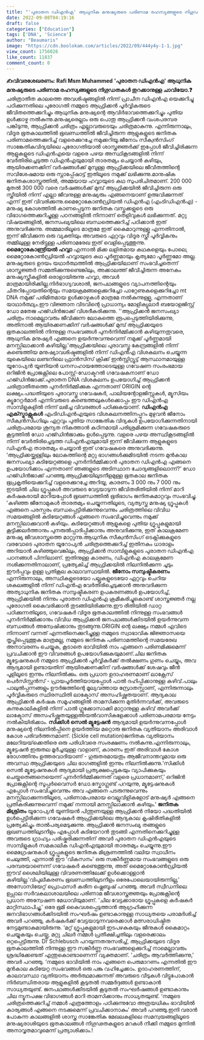 ```yaml
---
title: "'പുരാതന ഡിഎൻഎ' ആധുനിക മനുഷ്യരുടെ പരിണാമ രഹസ്യങ്ങളുടെ നിഗൂഡതകൾ തുറക്കാനുള്ള ചാവിയോ ?"
date: 2022-09-08T04:19:16
draft: false
categories: ["Education"]
tags: ['DNA', 'Science']
author: "Beaumaris"
image: "https://cdn.boolokam.com/articles/2022/09/444y4y-1-1.jpg"
view_count: 1756026
like_count: 11837
comment_count: 0
---
```


**✍വിവരശേഖരണം:** **Rafi Msm Muhammed** **'പുരാതന ഡിഎൻഎ' ആധുനിക മനുഷ്യരുടെ പരിണാമ രഹസ്യങ്ങളുടെ നിഗൂഡതകൾ തുറക്കാനുള്ള ചാവിയോ.❓** ചരിത്രാതീത കാലത്തെ അവശിഷ്ടങ്ങളിൽ നിന്ന് പ്രാചീന ഡിഎൻഎ യെക്കുറിച്ചു പഠിക്കുന്നതിലെ പുരോഗതി നമ്മുടെ ആഫ്രിക്കൻ പൂർവ്വികരുടെ ജീവിതത്തെക്കുറിച്ചും ആധുനിക മനുഷ്യന്റെ ആവിർഭാവത്തെക്കുറിച്ചും പുതിയ ഉൾക്കാഴ്ച നൽകുന്നു.മനുഷ്യരെല്ലാം ഒരു പൊതു ആഫ്രിക്കൻ വംശപരമ്പര പങ്കിടുന്നു, ആഫ്രിക്കൻ ചരിത്രം എല്ലാവരുടെയും ചരിത്രമാകുന്നു. എന്നിരുന്നാലും, വിദൂര ഭൂതകാലത്തിൽ ഭൂഖണ്ഡത്തിൽ ജീവിച്ചിരുന്ന ആളുകളുടെ ജനിതക പരിണാമത്തെക്കുറിച്ച് വളരെക്കുറച്ചേ നമുക്കറിയൂ.ജീനോം സീക്വൻസിംഗ് സാങ്കേതികവിദ്യയിലെ പുരോഗതിയാൽ ശാസ്ത്രജ്ഞർക്ക് ഇപ്പോൾ ജീവിച്ചിരിക്കുന്ന ആളുകളുടെ ഡിഎൻഎയെ വളരെ പഴയ അസ്ഥികൂടങ്ങളിൽ നിന്ന് വേർതിരിച്ചെടുത്ത ഡിഎൻഎയുമായി താരതമ്യം ചെയ്യാൻ കഴിയും, ആയിരക്കണക്കിന് വർഷങ്ങൾക്ക് മുമ്പുള്ള ആഫ്രിക്കയിലെ ജീവിതത്തിന്റെ സവിശേഷമായ ഒരു സ്നാപ്പ്ഷോട്ട് ഇതിലൂടെ നമുക്ക് ലഭിക്കുന്നു.മാനുഷിക ജനിതകശാസ്ത്രത്തിൽ, അമ്മയായ ഹവ്വായുടെ കഥ സുപരിചിതമാണ്. 200 000 മുതൽ 300 000 വരെ വർഷങ്ങൾക്ക് മുമ്പ് ആഫ്രിക്കയിൽ ജീവിച്ചിരുന്ന ഒരു സ്ത്രീയിൽ നിന്ന് എല്ലാ ജീവനുള്ള മനുഷ്യരും എങ്ങനെയാണ് ഉത്ഭവിക്കുന്നത് എന്ന് ഇത് വിവരിക്കുന്നു.മൈറ്റോകോൺ‌ഡ്രിയൽ ഡി‌എൻ‌എ (എം‌ടി‌ഡി‌എൻ‌എ) - മനുഷ്യ കോശത്തിൽ കാണപ്പെടുന്ന ജനിതക വസ്തുക്കളുടെ ഒരു വിഭാഗത്തെക്കുറിച്ചുള്ള പഠനങ്ങളിൽ നിന്നാണ് തെളിവുകൾ ലഭിക്കുന്നത്. മറ്റു വിഷയങ്ങളിൽ, ജനസംഖ്യയിലെ ബന്ധത്തെക്കുറിച്ച് പഠിക്കാൻ ഇത് അനുവദിക്കുന്നു. അമ്മമാരിലൂടെ മാത്രമേ ഇത് കൈമാറുന്നുള്ളൂ എന്നതിനാൽ, ഇന്ന് ജീവിക്കുന്ന ഒരു വ്യക്തിയും അവരുടെ ഏറ്റവും വിദൂര സ്ത്രീ പൂർവ്വികനും തമ്മിലുള്ള നേരിട്ടുള്ള പരിണാമരേഖ ഇത് വെളിപ്പെടുത്തുന്നു. **മൈറ്റോകോണ്ട്രിയൽ ഹവ്വാ** എന്നാൽ മിക്ക ലളിതമായ കഥകളെയും പോലെ, മൈറ്റോകോൺ‌ഡ്രിയൽ ഹവ്വായുടെ കഥ പൂർണ്ണമായും കൃത്യമോ പൂർണ്ണമോ അല്ല. മനുഷ്യരുടെ ഉദയം യഥാർത്ഥത്തിൽ ആഫ്രിക്കയിലാണ് സംഭവിച്ചതെന്ന് ശാസ്ത്രജ്ഞർ സമ്മതിക്കുന്നുണ്ടെങ്കിലും, അക്കാലത്ത് ജീവിച്ചിരുന്ന അനേകം മനുഷ്യസ്ത്രീകളിൽ ഒരാളായിരുന്നു ഹവ്വാ, അവൾ മാത്രമായിരിക്കില്ല.നിർഭാഗ്യവശാൽ, ജനപഥങ്ങളുടെ വ്യാപനത്തിന്റെയും ചിതറിപ്പോയതിന്റെയും സമയക്രമങ്ങളെക്കുറിച്ചോ പാറ്റേണുകളെക്കുറിച്ചോ mt DNA നമുക്ക് പരിമിതമായ ഉൾക്കാഴ്ചകൾ മാത്രമേ നൽകുന്നുള്ളൂ, എന്നതാണ് യാഥാർത്ഥ്യം.ഈ വിജ്ഞാന വിടവിന്റെ പ്രാധാന്യം മോളിക്യുലാർ ബയോളജിസ്റ്റ് ഡോ മതേജ ഹജ്ഡിൻജാക്ക് വിശദീകരിക്കുന്നു. ''ആഫ്രിക്കൻ ജനസംഖ്യാ ചരിത്രം നാമെല്ലാവരും ജീവിക്കുന്ന ലോകത്തെ രൂപപ്പെടുത്തിയിരിക്കുന്നു, അതിനാൽ ആയിരക്കണക്കിന് വർഷങ്ങൾക്ക് മുമ്പ് ആഫ്രിക്കയുടെ ഭൂതകാലത്തിൽ നിന്നുള്ള സംഭവങ്ങൾ പുനർനിർമ്മിക്കാൻ കഴിയുന്നതുവരെ, ആധുനിക മനുഷ്യർ എങ്ങനെ ഉയർന്നുവന്നുവെന്ന് നമുക്ക് പൂർണ്ണമായി മനസ്സിലാക്കാൻ കഴിയില്ല.'ആഫ്രിക്കയിലെ പുരാവസ്തു കേന്ദ്രങ്ങളിൽ നിന്ന് കണ്ടെത്തിയ മനുഷ്യാവശിഷ്ടങ്ങളിൽ നിന്ന് ഡിഎൻഎ വിശകലനം ചെയ്യുന്ന യുകെയിലെ ലണ്ടനിലെ ഫ്രാൻസിസ് ക്രിക്ക് ഇൻസ്റ്റിറ്റ്യൂട്ട് ആസ്ഥാനമായുള്ള യൂറോപ്യൻ യൂണിയൻ ധനസഹായത്തോടെയുള്ള ഗവേഷണ സംരംഭമായ ഒറിജിൻ പ്രോജക്റ്റിലെ പോസ്റ്റ്-ഡോക്ടറൽ ഗവേഷകനാണ് ഡോ ഹജ്ഡിൻജാക്ക്.പുരാതന DNA വിശകലനം ഉപയോഗിച്ച് ആഫ്രിക്കൻ ചരിത്രാതീതത്തെ പുനർനിർമ്മിക്കുക എന്നതാണ് ORIGIN ന്റെ ലക്ഷ്യം.പദ്ധതിയുടെ പുരാവസ്തു ഗവേഷകർ, പാലിയന്റോളജിസ്റ്റുകൾ, മ്യൂസിയം ക്യൂറേറ്റർമാർ എന്നിവരുടെ കണ്ടെത്തലുകൾക്കൊപ്പം ഈ ഡിഎൻഎ സാമ്പിളുകളിൽ നിന്ന് ലഭിച്ച വിവരങ്ങൾ പഠിക്കുകയാണ്. **ഡിഎൻഎ എക്സ്ട്രാക്റ്റുകൾ** എംടിഡിഎൻഎയുടെ വിശകലനത്തിനപ്പുറം മുഴുവൻ ജീനോം സീക്വൻസിംഗിലും ഏറ്റവും പുതിയ സാങ്കേതിക വിദ്യകൾ ഉപയോഗിക്കുന്നതിനായി ചരിത്രപരമായ ശൂന്യത നികത്താൻ കഠിനമായി പരിശ്രമിക്കുന്ന ഗവേഷകരുടെ കൂട്ടത്തിൽ ഡോ ഹജ്ഡിൻജാക്കും ഉൾപ്പെടുന്നു. വളരെ പഴയ അസ്ഥികൂടങ്ങളിൽ നിന്ന് വേർതിരിച്ചെടുത്ത ഡിഎൻഎയുമായി ഇന്ന് ജീവിക്കുന്ന ആളുകളുടെ ഡിഎൻഎ താരതമ്യം ചെയ്യാൻ ഇത് ഗവേഷകരെ അനുവദിക്കുന്നു. ‘ആഫ്രിക്കയ്ക്കുള്ളിലും ലോകത്തിന്റെ മറ്റു ഭാഗങ്ങൾക്കുമിടയിൽ നടന്ന മുൻകാല ജനസംഖ്യാ കുടിയേറ്റങ്ങളെ പുനർനിർമ്മിക്കാൻ പുരാതന ഡിഎൻഎ എങ്ങനെ ഉപയോഗിക്കാം എന്നതാണ് ഞങ്ങളുടെ അടിസ്ഥാന ചോദ്യങ്ങളിലൊന്ന്?’ ഡോ ഹജ്ഡിൻജാക്ക് പറഞ്ഞു.ആഫ്രിക്കയിലുടനീളമുള്ള ഭൂതകാല ജനിതക ഭൂപ്രകൃതിയെക്കുറിച്ച് വളരെക്കുറച്ചേ അറിയൂ, കാരണം 3 000 നും 7 000 നും ഇടയിൽ ചില ഗ്രൂപ്പുകൾ അവരുടെ വേട്ടയാടുന്ന ജീവിതരീതിയിൽ നിന്ന് മാറി കർഷകരായി മാറിയപ്പോൾ ഭൂഖണ്ഡത്തിൽ ഭൂരിഭാഗം ജനിതകമാറ്റവും സംഭവിച്ചു. 'കഴിഞ്ഞ ജീനോമുകൾ താരതമ്യം ചെയ്യുന്നതിലൂടെ, വ്യത്യസ്ത മനുഷ്യ ഗ്രൂപ്പുകൾ എങ്ങനെ പരസ്പരം ബന്ധപ്പെട്ടിരിക്കുന്നുവെന്നും ചരിത്രത്തിലെ വിവിധ സമയങ്ങളിൽ കുടിയേറ്റങ്ങൾ എങ്ങനെ സംഭവിച്ചുവെന്നും നമുക്ക് മനസ്സിലാക്കുവാൻ കഴിയും. കുടിയേറ്റങ്ങൾ ആളുകളെ പുതിയ ഗ്രൂപ്പുകളുമായി കൂട്ടിക്കലർത്താനും പുനരുൽപ്പാദിപ്പിക്കാനും അനുവദിക്കുന്നു, ഇത് കാലക്രമേണ മനുഷ്യ ജീവശാസ്ത്രത്തെ മാറ്റുന്നു.ആധുനിക സീക്വൻസിംഗ് ടെക്നിക്കുകളുടെ വരവോടെ പുരാതന യൂറോപ്യൻ ചരിത്രത്തെക്കുറിച്ച് ഇതിനകം ധാരാളം അറിയാൻ കഴിഞ്ഞുവെങ്കിലും, ആഫ്രിക്കൻ സാമ്പിളുകളുടെ പുരാതന ഡിഎൻഎ പഠനങ്ങൾ പിന്നിലാണ്. ഇതിനുള്ള കാരണം, ഡിഎൻഎ കാലക്രമേണ നശിക്കുന്നതിനാലാണ്, പ്രത്യേകിച്ച് ആഫ്രിക്കയിൽ നിലനിൽക്കുന്ന ചൂടും ഈർപ്പവും ഉള്ള പ്രതികൂല കാലാവസ്ഥയിൽ. **ജീനോം സമ്പുഷ്ടീകരണം** എന്നിരുന്നാലും, അസ്ഥികളുടെയോ പല്ലുകളുടെയോ ഏറ്റവും ചെറിയ ശകലങ്ങളിൽ നിന്ന് ഡിഎൻഎ വേർതിരിച്ചെടുക്കാൻ അനുവദിക്കുന്ന അത്യാധുനിക ജനിതക സമ്പുഷ്ടീകരണ ഉപകരണങ്ങൾ ഉപയോഗിച്ച്, ആഫ്രിക്കയിൽ നിന്നും പുരാതന ഡിഎൻഎ ക്രമീകരിച്ചുകൊണ്ട് ശാസ്ത്രജ്ഞർ നല്ല പുരോഗതി കൈവരിക്കാൻ തുടങ്ങിയിരിക്കുന്നു.ഈ രീതിയിൽ ഡാറ്റ പഠിക്കുന്നതിലൂടെ, ഗവേഷകർ വിദൂര ഭൂതകാലത്തിൽ നിന്നുള്ള സംഭവങ്ങൾ പുനർനിർമ്മിക്കാനും വിവിധ ആഫ്രിക്കൻ ജനപഥങ്ങൾക്കിടയിൽ ഉയർന്നുവന്ന ബന്ധങ്ങൾ അന്വേഷിക്കാനും തുടങ്ങുന്നു.ORIGIN ന്റെ ലക്ഷ്യം നമ്മൾ എവിടെ നിന്നാണ് വന്നത് എന്നതിനെക്കുറിച്ചുള്ള നമ്മുടെ സ്വാഭാവിക ജിജ്ഞാസയെ തൃപ്തിപ്പെടുത്തുക മാത്രമല്ല, നമ്മുടെ ജനിതക പരിണാമത്തിന്റെ സമയരേഖ അനാവരണം ചെയ്യുക, കൂടാതെ ഭാവിയിൽ നാം എങ്ങനെ പരിണമിക്കുമെന്ന് പ്രവചിക്കാൻ ഈ വിവരങ്ങൾ ഉപയോഗിക്കുകയുമാണ്.ചില ജനിതക മ്യൂട്ടേഷനുകൾ നമ്മുടെ ആഫ്രിക്കൻ പൂർവ്വികർക്ക് തൽക്ഷണം ഗുണം ചെയ്യും, അവ ആദ്യമായി ഉണ്ടായതിന് ആയിരക്കണക്കിന് വർഷങ്ങൾക്ക് ശേഷവും ജീൻ പൂളിലൂടെ ഇന്നും നിലനിൽക്കും. ഒരു പ്രധാന ഉദാഹരണമാണ് ലാക്റ്റേസ് പെർസിസ്റ്റൻസ് - പ്രായപൂർത്തിയായപ്പോൾ പാൽ ദഹിപ്പിക്കാനുള്ള കഴിവ്.പാലും പാലുൽപ്പന്നങ്ങളും ഊർജത്തിന്റെ മൂല്യവത്തായ സ്രോതസ്സാണ്, എന്നിരുന്നാലും പൂർവ്വികരുടെ സ്ഥിരസ്ഥിതി ലാക്ടോസ് അസഹിഷ്ണുതയാണ്. ആദ്യകാല ആഫ്രിക്കൻ കർഷക സമൂഹങ്ങളിൽ താമസിക്കുന്ന മുതിർന്നവർക്ക്, അവരുടെ കന്നുകാലികളിൽ നിന്ന് പാൽ ഗ്ലൂക്കോസാക്കി മാറ്റാനുള്ള കഴിവ് അവർക്ക് ലാക്ടോസ് അസഹിഷ്ണുതയുള്ളഅയൽവാസികളേക്കാൾ പരിണാമപരമായ നേട്ടം നൽകിയിരിക്കാം. **സിക്കിൾ സെൽ മ്യൂട്ടേഷൻ** ആദ്യമായി ഉയർന്നുവന്നപ്പോൾ മനുഷ്യന്റെ നിലനിൽപ്പിനെ ഉയർത്തിയ മറ്റൊരു ജനിതക വ്യതിയാനം അരിവാൾ കോശ പരിവർത്തനമാണ്. (Sickle cell mutation)ജനിതക വ്യതിയാനം മലേറിയയ്‌ക്കെതിരെ ഒരു പരിധിവരെ സംരക്ഷണം നൽകുന്നു.എന്നിരുന്നാലും, മ്യൂട്ടേഷൻ ഇരുതല മൂർച്ചയുള്ള വാളാണ്, കാരണം ഇത് അരിവാൾ കോശ രോഗത്തിനും ഉത്തരവാദിയാണ് - ഗുരുതരമായതും ആജീവനാന്തവുമായ ഒരു അവസ്ഥ ആഫ്രിക്കയുടെ ചില ഭാഗങ്ങളിൽ ഇന്നും നിലനിൽക്കുന്നു.‘സിക്കിൾ സെൽ മ്യൂട്ടേഷനുകൾ ആദ്യമായി പ്രത്യക്ഷപ്പെടുകയും വ്യാപിക്കുകയും ചെയ്തതെങ്ങനെയെന്ന് പുനർനിർമ്മിക്കുന്നത് വളരെ പ്രധാനമാണ്,’ ഒറിജിൻ പ്രോജക്റ്റിന്റെ സൂപ്പർവൈസർ ഡോ.സ്കോഗ്ലണ്ട് പറയുന്നു, മ്യൂട്ടേഷനുകൾ എപ്പോൾ സംഭവിച്ചുവെന്നും അവ എങ്ങനെ പടരുന്നുവെന്നും മനസ്സിലാക്കുന്നതിലൂടെ, പരിണാമപരമായ വെല്ലുവിളികളോട് മനുഷ്യർ എങ്ങനെ പ്രതികരിക്കുന്നുവെന്ന് നമുക്ക് നന്നായി മനസ്സിലാക്കാൻ കഴിയും.' **ജനിതക മിശ്രിതം** യൂറോപ്യൻ യൂണിയൻ പിന്തുണയുള്ള ആഫ്രിക്കൻ നിയോ പദ്ധതിയിൽ ഉൾപ്പെട്ടിരിക്കുന്ന ഗവേഷകർ ആഫ്രിക്കയിലെ ആദ്യകാല കൃഷിരീതികളിൽ പ്രത്യേകിച്ചും താൽപര്യമെടുക്കുന്നു. ആഫ്രിക്കൻ ജനസംഖ്യ തങ്ങളുടെ ഭൂഖണ്ഡത്തിലുടനീളം എപ്പോൾ കുടിയേറാൻ തുടങ്ങി എന്നതിനെക്കുറിച്ചുള്ള അവരുടെ ഗ്രാഹ്യം പരിഷ്കരിക്കുന്നതിന് അവർ പുരാതന ഡിഎൻഎയുടെ സാമ്പിളുകൾ സമകാലിക ഡിഎൻഎയുമായി താരതമ്യം ചെയ്യുന്നു.ഈ മൈഗ്രേഷനുകൾ ഗ്രൂപ്പുകളുടെ ജനിതക മിശ്രണത്തിൽ വലിയ സ്വാധീനം ചെലുത്തി, എന്നാൽ ഈ 'വികസനം' ഒരു സങ്കീർണ്ണമായ സംഭവങ്ങളുടെ ഒരു പരമ്പരയാണെന്ന് ഗവേഷകർ കണ്ടെത്തുന്നു, അത് മൈറ്റോകോൺ‌ഡ്രിയൽ ഈവ് ശൈലിയിലുള്ള വിവരണത്തിലേക്ക് ഉൾക്കൊള്ളാൻ കഴിയില്ല.'വിപുലീകരണം ഭൂഖണ്ഡത്തിലുടനീളം ഒരേപോലെയായിരുന്നില്ല,' അസോസിയേറ്റ് പ്രൊഫസർ കരീന ഷ്ലെബുഷ് പറഞ്ഞു. അവർ സ്വീഡനിലെ ഉപ്സാല സർവകലാശാലയിലെ പരിണാമ ജീവശാസ്ത്രജ്ഞയും പ്രോജക്റ്റിന്റെ പ്രധാന അന്വേഷണ മേധാവിയുമാണ്. 'ചില വേട്ടക്കാരായ ഗ്രൂപ്പുകളെ കർഷകർ മാറ്റിസ്ഥാപിച്ചു,' ഒരേ ഭൂമി കൈവശപ്പെടുത്താൻ ആഗ്രഹിക്കുന്ന ജനവിഭാഗങ്ങൾക്കിടയിൽ സംഘർഷം ഉണ്ടാകാനുള്ള സാധ്യതയെ പരാമർശിച്ച് അവർ പറഞ്ഞു, കർഷകർക്ക് വേട്ടയാടുന്നവരെക്കാൾ മത്സരാധിഷ്ഠിത നേട്ടമുണ്ടാകുമായിരുന്നു. ‘മറ്റ് ഗ്രൂപ്പുകളുമായി ഇടപഴകുകയും ജീനുകൾ കൈമാറ്റം ചെയ്യുകയും ചെയ്തു, മറ്റു ചിലർ നമ്മൾ പ്രതീക്ഷിച്ചതിലും വളരെക്കാലം ഒറ്റപ്പെട്ടിരുന്നു. Dr Schlebusch പറയുന്നതനുസരിച്ച്, ആഫ്രിക്കയുടെ വിദൂര ഭൂതകാലത്തിൽ നിന്നുള്ള ഈ സങ്കീർണ്ണ സംഭവങ്ങളെക്കുറിച്ച് നാമെല്ലാവരും ശ്രദ്ധിക്കേണ്ടത് എന്തുകൊണ്ടാണെന്ന് വ്യക്തമാണ്. 'ചരിത്രം ആവർത്തിക്കുന്നു,' അവർ പറഞ്ഞു. ‘നമ്മുടെ ഭാവിയിൽ നാം എങ്ങനെ പെരുമാറണം എന്നതിൽ ഈ മുൻകാല കുടിയേറ്റ സംഭവങ്ങൾ ഒരു പങ്കു വഹിച്ചേക്കാം. ഉദാഹരണത്തിന്, കാലാവസ്ഥാ വ്യതിയാനം അർത്ഥമാക്കുന്നത് അവരുടെ വീടുകൾ വിട്ടുപോകാൻ നിർബന്ധിതരായ ആളുകളിൽ കൂടുതൽ സമ്മർദ്ദങ്ങൾ ഉണ്ടാകാൻ സാധ്യതയുണ്ട്. ജനപഥങ്ങൾക്കിടയിൽ കൂടുതൽ സംഘർഷങ്ങൾ ഉണ്ടാകാനും ചില ന്യൂനപക്ഷ വിഭാഗങ്ങൾ മാറി താമസിക്കാനും സാധ്യതയുണ്ട്. ‘നമ്മുടെ ചരിത്രത്തെക്കുറിച്ച് നമ്മൾ എത്രത്തോളം പഠിക്കുന്നുവോ അത്രയധികം ഭാവിയിൽ കാര്യങ്ങൾ എങ്ങനെ നടക്കുമെന്ന് പ്രവചിക്കാനാകും’ അവർ പറഞ്ഞു.ഇനി വരാൻ പോകുന്ന കാലങ്ങളിൽ ശാസ്ത്ര സാങ്കേതിക മേഖലകളിലെ സമന്വയങ്ങളിലൂടെ മനുഷ്യരാശിയുടെ ഭൂതകാലങ്ങൾ നിഗൂഢതകളുടെ മറകൾ നീക്കി നമ്മുടെ മുന്നിൽ അനാവൃതമാവുമെന്ന് പ്രത്യാശിക്കാം.! &nbsp;
